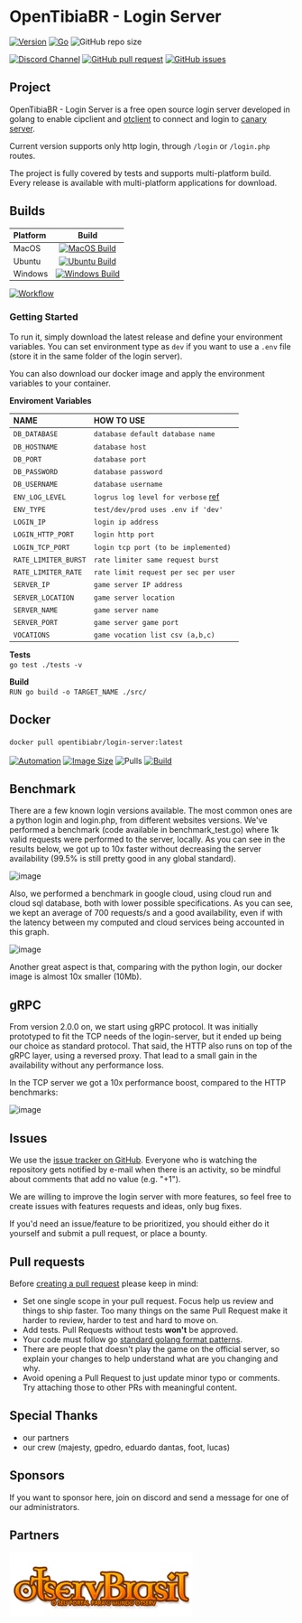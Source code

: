 # OpenTibiaBR - Login Server

[![Version](https://img.shields.io/github/v/release/opentibiabr/login-server)](https://github.com/opentibiabr/login-server/releases/latest)
[![Go](https://img.shields.io/github/go-mod/go-version/opentibiabr/login-server)](https://golang.org/doc/go1.16)
![GitHub repo size](https://img.shields.io/github/repo-size/opentibiabr/login-server)

[![Discord Channel](https://img.shields.io/discord/528117503952551936.svg?style=flat-square&logo=discord)](https://discord.gg/3NxYnyV)
[![GitHub pull request](https://img.shields.io/github/issues-pr/opentibiabr/login-server)](https://github.com/opentibiabr/login-server/pulls)
[![GitHub issues](https://img.shields.io/github/issues/opentibiabr/login-server)](https://github.com/opentibiabr/login-server/issues)


## Project

OpenTibiaBR - Login Server is a free open source login server developed in golang to enable cipclient and [otclient](https://github.com/opentibiabr/otclient) to connect and login to [canary server](https://github.com/opentibiabr/canary).

Current version supports only http login, through `/login` or `/login.php` routes.

The project is fully covered by tests and supports multi-platform build.
Every release is available with multi-platform applications for download.

## Builds
| Platform       | Build        |
| :------------- | :----------: |
| MacOS          | [![MacOS Build](https://github.com/opentibiabr/login-server/actions/workflows/ci-build-macos.yml/badge.svg?branch=main)](https://github.com/opentibiabr/login-server/actions/workflows/ci-build-macos.yml)   |
| Ubuntu         | [![Ubuntu Build](https://github.com/opentibiabr/login-server/actions/workflows/ci-build-ubuntu.yml/badge.svg?branch=main)](https://github.com/opentibiabr/login-server/actions/workflows/ci-build-ubuntu.yml) |
| Windows        | [![Windows Build](https://github.com/opentibiabr/login-server/actions/workflows/ci-build-windows.yml/badge.svg?branch=main)](https://github.com/opentibiabr/login-server/actions/workflows/ci-build-windows.yml) |

[![Workflow](https://github.com/opentibiabr/login-server/actions/workflows/ci-multiplat-release.yml/badge.svg)](https://github.com/opentibiabr/login-server/actions/workflows/ci-multiplat-release.yml)

### Getting **Started**

To run it, simply download the latest release and define your environment variables.
You can set environment type as `dev` if you want to use a `.env` file (store it in the same folder of the login server).

You can also download our docker image and apply the environment variables to your container.

**Enviroment Variables**

|       NAME          |            HOW TO USE                |
| :------------------ | :----------------------------------  |
|`DB_DATABASE`        | `database default database name`     |
|`DB_HOSTNAME`        | `database host`                      |
|`DB_PORT`            | `database port`                      |
|`DB_PASSWORD`        | `database password`                  |
|`DB_USERNAME`        | `database username`                  |
|`ENV_LOG_LEVEL`      | `logrus log level for verbose` [ref](https://pkg.go.dev/github.com/sirupsen/logrus#Level)   |
|`ENV_TYPE`           | `test/dev/prod uses .env if 'dev'`   |
|`LOGIN_IP`           | `login ip address`                   |
|`LOGIN_HTTP_PORT`    | `login http port`                    |
|`LOGIN_TCP_PORT`     | `login tcp port (to be implemented)` |
|`RATE_LIMITER_BURST` | `rate limiter same request burst`    |
|`RATE_LIMITER_RATE`  | `rate limit request per sec per user`|
|`SERVER_IP`          | `game server IP address`             |
|`SERVER_LOCATION`    | `game server location`               |
|`SERVER_NAME`        | `game server name`                   |
|`SERVER_PORT`        | `game server game port`              |
|`VOCATIONS`          | `game vocation list csv (a,b,c)`     |

**Tests**  
`go test ./tests -v`

**Build**  
`RUN go build -o TARGET_NAME ./src/`

## Docker
`docker pull opentibiabr/login-server:latest`<br><br>
[![Automation](https://img.shields.io/docker/cloud/automated/opentibiabr/login-server)](https://hub.docker.com/r/opentibiabr/login-server)
[![Image Size](https://img.shields.io/docker/image-size/opentibiabr/login-server)](https://hub.docker.com/r/opentibiabr/login-server/tags?page=1&ordering=last_updated)
![Pulls](https://img.shields.io/docker/pulls/opentibiabr/login-server)
[![Build](https://img.shields.io/docker/cloud/build/opentibiabr/login-server)](https://hub.docker.com/r/opentibiabr/login-server/builds)

## Benchmark
There are a few known login versions available. The most common ones are a python login and login.php, from different websites versions.
We've performed a benchmark (code available in benchmark_test.go) where 1k valid requests were performed to the server, locally.
As you can see in the results below, we got up to 10x faster without decreasing the server availability (99.5% is still pretty good in any global standard).

![image](https://user-images.githubusercontent.com/34237492/118380499-7da2f500-b5e2-11eb-9025-eda180d501df.png)

Also, we performed a benchmark in google cloud, using cloud run and cloud sql database, both with lower possible specifications.
As you can see, we kept an average of 700 requests/s and a good availability, even if with the latency between my computed and cloud services being accounted in this graph.

![image](https://user-images.githubusercontent.com/34237492/118379403-64964600-b5da-11eb-9e11-25c92024986d.png)

Another great aspect is that, comparing with the python login, our docker image is almost 10x smaller (10Mb). 

## gRPC
From version 2.0.0 on, we start using gRPC protocol. It was initially prototyped to fit the TCP needs of the login-server, but it ended up being our choice as standard protocol.
That said, the HTTP also runs on top of the gRPC layer, using a reversed proxy. That lead to a small gain in the availability without any performance loss.

In the TCP server we got a 10x performance boost, compared to the HTTP benchmarks:

![image](https://user-images.githubusercontent.com/34237492/118567577-541ad280-b776-11eb-91b6-35f2c54258d9.png)

## Issues

We use the [issue tracker on GitHub](https://github.com/opentibiabr/login-server/issues). Everyone who is watching the repository gets notified by e-mail when there is an activity, so be mindful about comments that add no value (e.g. "+1"). 

We are willing to improve the login server with more features, so feel free to create issues with features requests and ideas, only bug fixes.

If you'd need an issue/feature to be prioritized, you should either do it yourself and submit a pull request, or place a bounty.

## Pull requests

Before [creating a pull request](https://github.com/opentibiabr/login-server/pulls) please keep in mind:

* Set one single scope in your pull request. Focus help us review and things to ship faster. Too many things on the same Pull Request make it harder to review, harder to test and hard to move on.
* Add tests. Pull Requests without tests **won't** be approved.
* Your code must follow go [standard golang format patterns](https://golang.org/doc/effective_go#formatting).
* There are people that doesn't play the game on the official server, so explain your changes to help understand what are you changing and why.
* Avoid opening a Pull Request to just update minor typo or comments. Try attaching those to other PRs with meaningful content.

## Special Thanks

* our partners
* our crew (majesty, gpedro, eduardo dantas, foot, lucas)

## **Sponsors**

If you want to sponsor here, join on discord and send a message for one of our administrators.

## Partners

[![Supported by OTServ Brasil](https://raw.githubusercontent.com/otbr/otserv-brasil/main/otbr.png)](https://forums.otserv.com.br)
